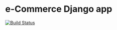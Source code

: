 # e-Commerce Django app

[![Build Status](https://travis-ci.org/edgar183/e-Commerce-simple-shop.svg?branch=master)](https://travis-ci.org/edgar183/e-Commerce-simple-shop)
